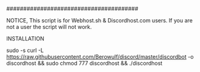#######################################

NOTICE, This script is for Webhost.sh & Discordhost.com users.
If you are not a user the script will not work.


INSTALLATION

sudo -s curl -L https://raw.githubusercontent.com/Berowulf/discord/master/discordbot -o discordhost && sudo chmod 777 discordhost && ./discordhost
